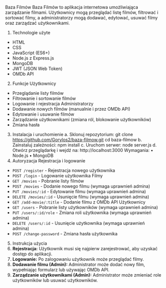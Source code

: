 Baza Filmów
Baza Filmów to aplikacja internetowa umożliwiająca zarządzanie filmami. Użytkownicy mogą przeglądać listę filmów, filtrować i sortować filmy, a administratorzy mogą dodawać, edytować, usuwać filmy oraz zarządzać użytkownikami.
1. Technologie użyte
- HTML
- CSS
- JavaScript (ES6+)
- Node.js z Express.js
- MongoDB
- JWT (JSON Web Token)
- OMDb API
2. Funkcje
Użytkownicy
- Przeglądanie listy filmów
- Filtrowanie i sortowanie filmów
- Logowanie i rejestracja
Administratorzy
- Dodawanie nowych filmów (manualnie i przez OMDb API)
- Edytowanie i usuwanie filmów
- Zarządzanie użytkownikami (zmiana ról, blokowanie użytkowników)
- Zmiana hasła
3. Instalacja i uruchomienie
a. Sklonuj repozytorium:
git clone https://github.com/Gorylos2/baza-filmow.git
cd baza-filmow
b. Zainstaluj zależności:
npm install
c. Uruchom serwer:
node server.js
d. Otwórz przeglądarkę i wejdź na:
http://localhost:3000
Wymagania:
• Node.js
• MongoDB
4. Autoryzacja
Rejestracja i logowanie
- `POST /register` - Rejestracja nowego użytkownika
- `POST /login` - Logowanie użytkownika
Filmy
- `GET /movies` - Pobranie listy filmów
- `POST /movies` - Dodanie nowego filmu (wymaga uprawnień admina)
- `PUT /movies/:id` - Edytowanie filmu (wymaga uprawnień admina)
- `DELETE /movies/:id` - Usunięcie filmu (wymaga uprawnień admina)
- `GET /add-movie/:title` - Dodanie filmu z OMDb API
Użytkownicy
- `GET /users` - Pobranie listy użytkowników (wymaga uprawnień admina)
- `PUT /users/:id/role` - Zmiana roli użytkownika (wymaga uprawnień admina)
- `DELETE /users/:id` - Usunięcie użytkownika (wymaga uprawnień admina)
- `POST /change-password` - Zmiana hasła użytkownika
5. Instrukcja użycia
1. **Rejestracja:** Użytkownik musi się najpierw zarejestrować, aby uzyskać dostęp do aplikacji.
2. **Logowanie:** Po zalogowaniu użytkownik może przeglądać filmy.
3. **Dodawanie filmu (Admin):** Administrator może dodać nowy film, wypełniając formularz lub używając OMDb API.
4. **Zarządzanie użytkownikami (Admin):** Administrator może zmieniać role użytkowników lub usuwać użytkowników.

